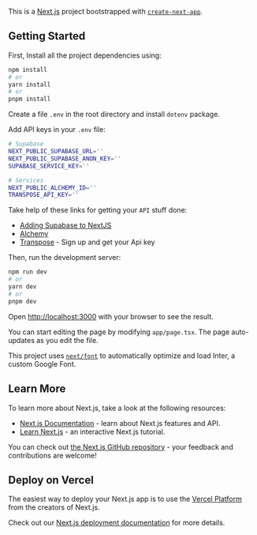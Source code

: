 This is a [Next.js](https://nextjs.org/) project bootstrapped with [`create-next-app`](https://github.com/vercel/next.js/tree/canary/packages/create-next-app).

## Getting Started

First, Install all the project dependencies using:

```bash
npm install
# or
yarn install
# or
pnpm install
```

Create a file `.env` in the root directory and install `dotenv` package.

Add API keys in your `.env` file:

```bash
# Supabase
NEXT_PUBLIC_SUPABASE_URL=''
NEXT_PUBLIC_SUPABASE_ANON_KEY=''
SUPABASE_SERVICE_KEY=''

# Services
NEXT_PUBLIC_ALCHEMY_ID=''
TRANSPOSE_API_KEY=''
```

Take help of these links for getting your `API` stuff done:
- [Adding Supabase to NextJS](https://daily-dev-tips.com/posts/adding-supabase-to-a-nextjs-application/)
- [Alchemy](https://docs.alchemy.com/docs/alchemy-quickstart-guide)
- [Transpose](https://www.transpose.io/) - Sign up and get your Api key

Then, run the development server:

```bash
npm run dev
# or
yarn dev
# or
pnpm dev
```

Open [http://localhost:3000](http://localhost:3000) with your browser to see the result.

You can start editing the page by modifying `app/page.tsx`. The page auto-updates as you edit the file.

This project uses [`next/font`](https://nextjs.org/docs/basic-features/font-optimization) to automatically optimize and load Inter, a custom Google Font.

## Learn More

To learn more about Next.js, take a look at the following resources:

- [Next.js Documentation](https://nextjs.org/docs) - learn about Next.js features and API.
- [Learn Next.js](https://nextjs.org/learn) - an interactive Next.js tutorial.

You can check out [the Next.js GitHub repository](https://github.com/vercel/next.js/) - your feedback and contributions are welcome!

## Deploy on Vercel

The easiest way to deploy your Next.js app is to use the [Vercel Platform](https://vercel.com/new?utm_medium=default-template&filter=next.js&utm_source=create-next-app&utm_campaign=create-next-app-readme) from the creators of Next.js.

Check out our [Next.js deployment documentation](https://nextjs.org/docs/deployment) for more details.
